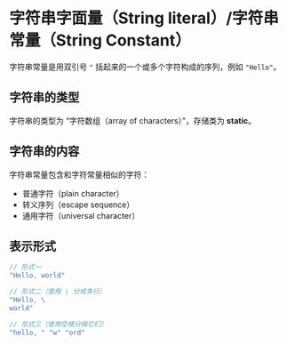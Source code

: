 # 字符串字面量（String literal）/字符串常量（String Constant）

字符串常量是用双引号 `"` 括起来的一个或多个字符构成的序列，例如 `"Hello"`。

## 字符串的类型

字符串的类型为 “字符数组（array of characters）”，存储类为 **static**。

## 字符串的内容

字符串常量包含和字符常量相似的字符：

* 普通字符（plain character）
* 转义序列（escape sequence）
* 通用字符（universal character）

## 表示形式

```c
// 形式一
"Hello, world"

// 形式二（使用 \ 分成多行）
"Hello, \
world"

// 形式三（使用空格分隔它们）
"hello, " "w" "ord"
```
